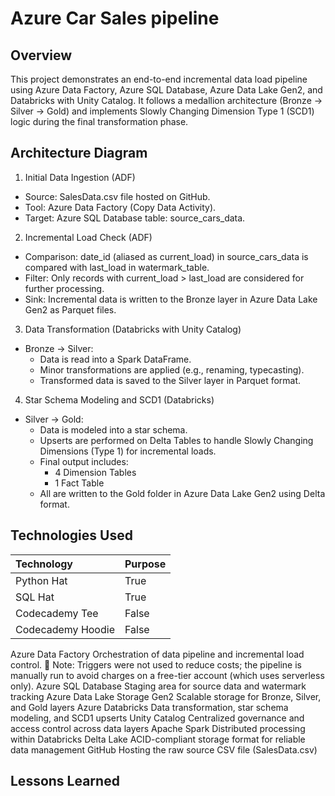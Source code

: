 # Azure Car Sales pipeline

## Overview
This project demonstrates an end-to-end incremental data load pipeline using Azure Data Factory, Azure SQL Database, Azure Data Lake Gen2, and Databricks with Unity Catalog. It follows a medallion architecture (Bronze → Silver → Gold) and implements Slowly Changing Dimension Type 1 (SCD1) logic during the final transformation phase.

## Architecture Diagram
1. Initial Data Ingestion (ADF)
 * Source: SalesData.csv file hosted on GitHub.
 * Tool: Azure Data Factory (Copy Data Activity).
 * Target: Azure SQL Database table: source_cars_data.
2. Incremental Load Check (ADF)
 * Comparison: date_id (aliased as current_load) in source_cars_data is compared with last_load in watermark_table.
 * Filter: Only records with current_load > last_load are considered for further processing.
 * Sink: Incremental data is written to the Bronze layer in Azure Data Lake Gen2 as Parquet files.
3. Data Transformation (Databricks with Unity Catalog)
 * Bronze → Silver:
   * Data is read into a Spark DataFrame.
   * Minor transformations are applied (e.g., renaming, typecasting).
   * Transformed data is saved to the Silver layer in Parquet format.
4. Star Schema Modeling and SCD1 (Databricks)
 * Silver → Gold:
   * Data is modeled into a star schema.
   * Upserts are performed on Delta Tables to handle Slowly Changing Dimensions (Type 1) for incremental loads.
   * Final output includes:
     * 4 Dimension Tables
     * 1 Fact Table
   * All are written to the Gold folder in Azure Data Lake Gen2 using Delta format.

## Technologies Used
| Technology              | Purpose |
| :---------------- | ------ |
| Python Hat        |   True   |
| SQL Hat           |   True   |
| Codecademy Tee    |  False   |
| Codecademy Hoodie |  False   |
	
Azure Data Factory	Orchestration of data pipeline and incremental load control.
🔹 Note: Triggers were not used to reduce costs; the pipeline is manually run to avoid charges on a free-tier account (which uses serverless only).
Azure SQL Database	Staging area for source data and watermark tracking
Azure Data Lake Storage Gen2	Scalable storage for Bronze, Silver, and Gold layers
Azure Databricks	Data transformation, star schema modeling, and SCD1 upserts
Unity Catalog	Centralized governance and access control across data layers
Apache Spark	Distributed processing within Databricks
Delta Lake	ACID-compliant storage format for reliable data management
GitHub	Hosting the raw source CSV file (SalesData.csv)

## Lessons Learned

